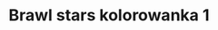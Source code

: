 ---
title: Brawl stars kolorowanka 1
description: Kolorowanka Brawl stars - wariant 1
canonical: /dla-chlopcow/Brawl stars
variant_of: Brawl stars
tags:
- dla-chlopcow
- Brawl stars
---